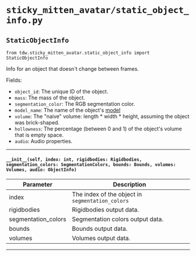 # `sticky_mitten_avatar/static_object_info.py`

## `StaticObjectInfo`

`from tdw.sticky_mitten_avatar.static_object_info import StaticObjectInfo`

Info for an object that doesn't change between frames.

Fields:

- `object_id`: The unique ID of the object.
- `mass`: The mass of the object.
- `segmentation_color`: The RGB segmentation color.
- `model_name`: The name of the object's [model](https://github.com/threedworld-mit/tdw/blob/master/Documentation/python/librarian/model_librarian.md)
- `volume`: The "naive" volume: length * width * height, assuming the object was brick-shaped.
- `hollowness`: The percentage (between 0 and 1) of the object's volume that is empty space.
- `audio`: Audio properties.

***

#### `__init__(self, index: int, rigidbodies: Rigidbodies, segmentation_colors: SegmentationColors, bounds: Bounds, volumes: Volumes, audio: ObjectInfo)`


| Parameter | Description |
| --- | --- |
| index | The index of the object in `segmentation_colors` |
| rigidbodies | Rigidbodies output data. |
| segmentation_colors | Segmentation colors output data. |
| bounds | Bounds output data. |
| volumes | Volumes output data. |

***

